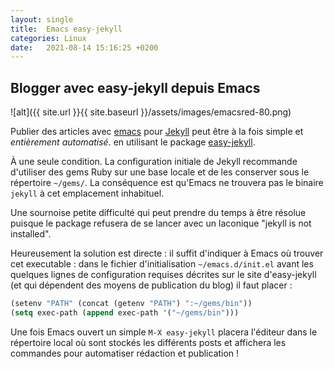 ```yaml
---
layout: single
title:  Emacs easy-jekyll
categories: Linux
date:   2021-08-14 15:16:25 +0200
---
```





## Blogger avec easy-jekyll depuis Emacs ##



![alt]({{ site.url }}{{ site.baseurl }}/assets/images/emacsred-80.png)


Publier des articles avec [emacs](https://www.gnu.org/software/emacs/) pour [Jekyll](https://jekyllrb.com/) peut être à la fois simple et _entièrement automatisé_. en utilisant le package [easy-jekyll](https://github.com/masasam/emacs-easy-jekyll).

&Agrave; une seule condition. La configuration initiale de Jekyll recommande d'utiliser des gems Ruby sur une base locale et de les conserver sous le répertoire `~/gems/`.
La conséquence est qu'Emacs ne trouvera pas le binaire `jekyll` à cet emplacement inhabituel.


Une sournoise petite difficulté qui peut prendre du temps à être résolue puisque le package refusera de se lancer avec un laconique "jekyll is not installed".


Heureusement la solution est directe : il suffit d'indiquer à Emacs où trouver cet executable : dans le fichier d'initialisation `~/emacs.d/init.el` avant les quelques lignes de configuration requises décrites sur le site d'easy-jekyll (et qui dépendent des moyens de publication du blog) il faut placer :


```lisp
(setenv "PATH" (concat (getenv "PATH") ":~/gems/bin"))
(setq exec-path (append exec-path '("~/gems/bin")))
```

Une fois Emacs ouvert un simple  `M-X easy-jekyll` placera l'éditeur dans le répertoire local où sont stockés les différents posts  et affichera les commandes pour automatiser rédaction et publication !
